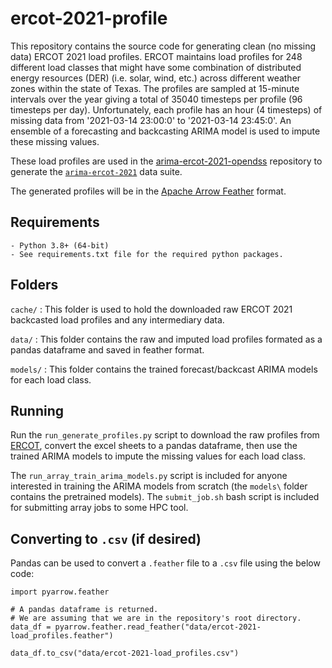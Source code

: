 # **ercot-2021-profile**

This repository contains the source code for generating clean (no missing data) ERCOT 2021 load profiles. ERCOT maintains load profiles for 248 different load classes that might have some combination of distributed energy resources (DER) (i.e. solar, wind, etc.) across different weather zones within the state of Texas. The profiles are sampled at 15-minute intervals over the year giving a total of 35040 timesteps per profile (96 timesteps per day). Unfortunately, each profile has an hour (4 timesteps) of missing data from '2021-03-14 23:00:0' to '2021-03-14 23:45:0'. An ensemble of a forecasting and backcasting ARIMA model is used to impute these missing values.

These load profiles are used in the [arima-ercot-2021-opendss](https://github.com/msk-5s/arima-ercot-2021-opendss) repository to generate the [`arima-ercot-2021`](https://www.kaggle.com/datasets/msk5sdata/arima-ercot-2021) data suite.

The generated profiles will be in the [Apache Arrow Feather](https://arrow.apache.org/docs/python/feather.html) format.

## Requirements
    - Python 3.8+ (64-bit)
    - See requirements.txt file for the required python packages.

## Folders
`cache/`
: This folder is used to hold the downloaded raw ERCOT 2021 backcasted load profiles and any intermediary data.

`data/`
: This folder contains the raw and imputed load profiles formated as a pandas dataframe and saved in feather format.

`models/`
: This folder contains the trained forecast/backcast ARIMA models for each load class.

## Running
Run the `run_generate_profiles.py` script to download the raw profiles from [ERCOT](https://www.ercot.com/mktinfo/loadprofile/alp), convert the excel sheets to a pandas dataframe, then use the trained ARIMA models to impute the missing values for each load class. 

The `run_array_train_arima_models.py` script is included for anyone interested in training the ARIMA models from scratch (the `models\` folder contains the pretrained models). The `submit_job.sh` bash script is included for submitting array jobs to some HPC tool.

## Converting to `.csv` (if desired)
Pandas can be used to convert a `.feather` file to a `.csv` file using the below code:
```
import pyarrow.feather

# A pandas dataframe is returned.
# We are assuming that we are in the repository's root directory.
data_df = pyarrow.feather.read_feather("data/ercot-2021-load_profiles.feather")

data_df.to_csv("data/ercot-2021-load_profiles.csv")
```
